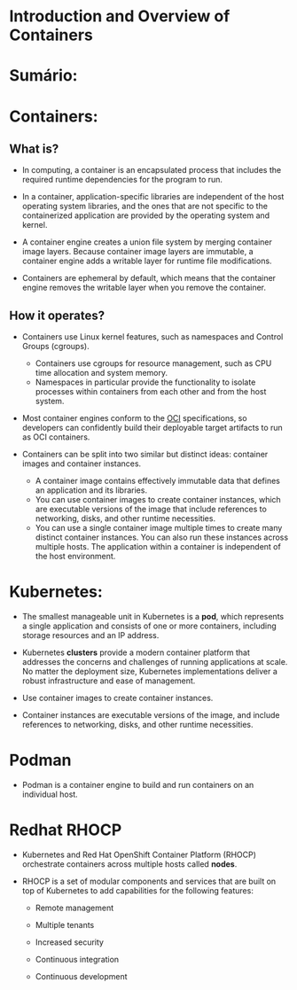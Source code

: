 # Introduction and Overview of Containers

# Sumário:

# Containers:

## What is?
- In computing, a container is an encapsulated process that includes the required runtime dependencies for the program to run.

- In a container, application-specific libraries are independent of the host operating system libraries, and the ones that are not specific to the containerized application are provided by the operating system and kernel.

- A container engine creates a union file system by merging container image layers. Because container image layers are immutable, a container engine adds a writable layer for runtime file modifications.

- Containers are ephemeral by default, which means that the container engine removes the writable layer when you remove the container.

## How it operates?
- Containers use Linux kernel features, such as namespaces and Control Groups (cgroups).
    - Containers use cgroups for resource management, such as CPU time allocation and system memory. 
    - Namespaces in particular provide the functionality to isolate processes within containers from each other and from the host system.
- Most container engines conform to the [OCI](https://opencontainers.org/) specifications, so developers can confidently build their deployable target artifacts to run as OCI containers.

- Containers can be split into two similar but distinct ideas: container images and container instances.
    - A container image contains effectively immutable data that defines an application and its libraries.
    - You can use container images to create container instances, which are executable versions of the image that include references to networking, disks, and other runtime necessities.
    - You can use a single container image multiple times to create many distinct container instances. You can also run these instances across multiple hosts. The application within a container is independent of the host environment.

# Kubernetes:
- The smallest manageable unit in Kubernetes is a **pod**, which represents a single application and consists of one or more containers, including storage resources and an IP address.

- Kubernetes **clusters** provide a modern container platform that addresses the concerns and challenges of running applications at scale. No matter the deployment size, Kubernetes implementations deliver a robust infrastructure and ease of management.

- Use container images to create container instances. 

- Container instances are executable versions of the image, and include references to networking, disks, and other runtime necessities.

# Podman
- Podman is a container engine to build and run containers on an individual host.

# Redhat RHOCP
- Kubernetes and Red Hat OpenShift Container Platform (RHOCP) orchestrate containers across multiple hosts called **nodes**.

- RHOCP is a set of modular components and services that are built on top of Kubernetes to add capabilities for the following features:
    - Remote management

    - Multiple tenants

    - Increased security

    - Continuous integration

    - Continuous development

